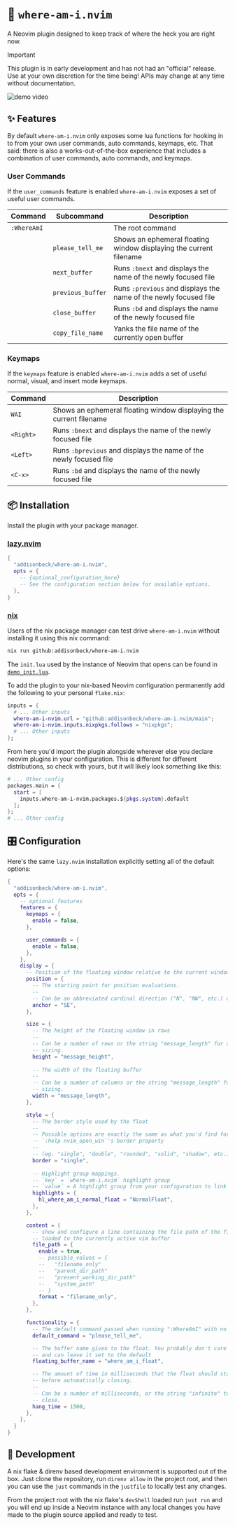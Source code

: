 # 🙋 `where-am-i.nvim`

A Neovim plugin designed to keep track of where the heck you are right now.

> [!important]
> This plugin is in early development and has not had an "official" release.
> Use at your own discretion for the time being! APIs may change at any time
> without documentation.

![demo video](.github/assets/demo.gif)

## ✨ Features

By default `where-am-i.nvim` only exposes some lua functions for hooking in
to from your own user commands, auto commands, keymaps, etc. That said: there is
also a works-out-of-the-box experience that includes a combination of user
commands, auto commands, and keymaps. 

### User Commands

If the `user_commands` feature is enabled `where-am-i.nvim` exposes a set of
useful user commands. 

| Command | Subcommand | Description |
| ------- | ---------- | ----------- |
| `:WhereAmI` | | The root command |
| | `please_tell_me` | Shows an ephemeral floating window displaying the current filename |
| | `next_buffer`| Runs `:bnext` and displays the name of the newly focused file |
| | `previous_buffer` | Runs `:previous` and displays the name of the newly focused file |
| | `close_buffer` | Runs `:bd` and displays the name of the newly focused file |
| | `copy_file_name` | Yanks the file name of the currently open buffer |

### Keymaps

If the `keymaps` feature is enabled `where-am-i.nvim` adds a set of
useful normal, visual, and insert mode keymaps. 

| Command | Description |
| ---------- | ----------- |
| `WAI` | Shows an ephemeral floating window displaying the current filename |
| `<Right>`| Runs `:bnext` and displays the name of the newly focused file |
| `<Left>` | Runs `:bprevious` and displays the name of the newly focused file |
| `<C-x>` | Runs `:bd` and displays the name of the newly focused file |

## 📦 Installation

Install the plugin with your package manager.

### [lazy.nvim](https://github.com/folke/lazy.nvim)

```lua
{
  "addisonbeck/where-am-i.nvim",
  opts = {
    -- {optional_configuration_here}
    -- See the configuration section below for available options.
  },
}
```

### [nix](https://github.com/NixOS/nix)

Users of the nix package manager can test drive `where-am-i.nvim` without
installing it using this nix command:

```sh
nix run github:addisonbeck/where-am-i.nvim
```

The `init.lua` used by the instance of Neovim that opens can be found in
[`demo_init.lua`](https://github.com/addisonbeck/where-am-i.nvim/blob/main/demo_init.lua).

To add the plugin to your nix-based Neovim configuration permanently add the
following to your personal `flake.nix`:

```nix
inputs = {
  # ... Other inputs
  where-am-i-nvim.url = "github:addisonbeck/where-am-i.nvim/main";
  where-am-i-nvim.inputs.nixpkgs.follows = "nixpkgs";
  # ... Other inputs
};
```

From here you'd import the plugin alongside wherever else you declare neovim
plugins in your configuration. This is different for different distributions,
so check with yours, but it will likely look something like this:

```nix
# ... Other config
packages.main = {
  start = [
    inputs.where-am-i-nvim.packages.${pkgs.system}.default
  ];
};
# ... Other config
```

## 🎛️ Configuration

Here's the same `lazy.nvim` installation explicitly setting all of the default options:

```lua
{
  "addisonbeck/where-am-i.nvim",
  opts = {
    -- optional features
    features = {
      keymaps = {
        enable = false,
      },

      user_commands = {
        enable = false,
      },
    },
    display = {
      -- Position of the floating window relative to the current window
      position = {
        -- The starting point for position evaluations.
        --
        -- Can be an abbreviated cardinal direction ("N", "NW", etc.) or "center"
        anchor = "SE",
      },

      size = {
        -- The height of the floating window in rows
        --
        -- Can be a number of rows or the string "message_length" for adaptive
        -- sizing.
        height = "message_height",
  
        -- The width of the floating buffer
        --
        -- Can be a number of columns or the string "message_length" for adaptive
        -- sizing.
        width = "message_length",
      },

      style = {
        -- The border style used by the float
        --
        -- Possible options are exactly the same as what you'd find for
        -- `:help nvim_open_win`'s border property
        --
        -- (eg. "single", "double", "rounded", "solid", "shadow", etc.)
        border = "single",
  
        -- Highlight group mappings.
        -- `key` = `where-am-i.nvim` highlight group
        -- `value` = A highlight group from your configuration to link to
        highlights = {
          hl_where_am_i_normal_float = "NormalFloat",
        },
      },

      content = {
        -- show and configure a line containing the file path of the file
        -- loaded to the currently active vim buffer
        file_path = {
          enable = true,
          -- possible_values = {
          --   "filename_only"
          --   "parent_dir_path"
          --   "present_working_dir_path"
          --   "system_path"
          -- }
          format = "filename_only",
        },
      },

      functionality = {
        -- The default command passed when running ":WhereAmI" with no arguments
        default_command = "please_tell_me",

        -- The buffer name given to the float. You probably don't care about this
        -- and can leave it set to the default
        floating_buffer_name = "where_am_i_float",

        -- The amount of time in milliseconds that the float should stay open
        -- before automatically closing.
        --
        -- Can be a number of milliseconds, or the string "infinite" to never auto
        -- close.
        hang_time = 1500,
      },
    },
  }
}
```

## 👾 Development

A nix flake & direnv based development environment is supported out of the
box. Just clone the repository, run `direnv allow` in the project root, and
then you can use the `just` commands in the `justfile` to locally test
any changes.

From the project root with the nix flake's `devShell` loaded run `just run` and
you will end up inside a Neovim instance with any local changes you have made
to the plugin source applied and ready to test.
